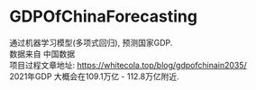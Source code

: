 # GDPOfChinaForecasting
通过机器学习模型(多项式回归), 预测国家GDP.   
数据来自 中国数据   
项目过程文章地址: https://whitecola.top/blog/gdpofchinain2035/   
2021年GDP 大概会在109.1万亿 - 112.8万亿附近.


